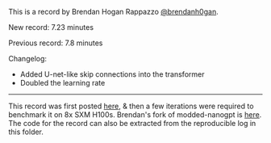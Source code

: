This is a record by Brendan Hogan Rappazzo [@brendanh0gan](https://x.com/brendanh0gan).

New record: 7.23 minutes

Previous record: 7.8 minutes

Changelog:
- Added U-net-like skip connections into the transformer
- Doubled the learning rate

---

This record was first posted [here](https://x.com/brendanh0gan/status/1855273758681866352), & then a few iterations were required to benchmark it on 8x SXM H100s.
Brendan's fork of modded-nanogpt is [here](https://github.com/brendanhogan/modded-nanogpt/tree/master). The code for the record can also be extracted from the reproducible log in this folder.

